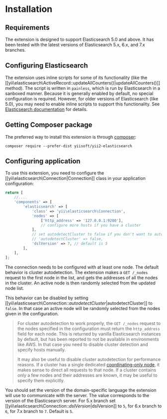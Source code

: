# Installation

## Requirements

The extension is designed to support Elasticsearch 5.0 and above. It has been tested with the latest versions of
Elasticsearch 5.x, 6.x, and 7.x branches.


## Configuring Elasticsearch

The extension uses inline scripts for some of its functionality (like the [[yii\elasticsearch\ActiveRecord::updateAllCounters()|updateAllCounters()]]
method). The script is written in `painless`, which is run by Elasticsearch in a sanboxed manner. Because it is generally
enabled by default, no special configuration is required. However, for older versions of Elasticsearch (like 5.0), you
may need to enable inline scripts to support this functionality.
See [Elasticsearch documentation](https://www.elastic.co/guide/en/elasticsearch/reference/current/modules-scripting-security.html)
for details.


## Getting Composer package

The preferred way to install this extension is through [composer](https://getcomposer.org/download/):

```
composer require --prefer-dist yiisoft/yii2-elasticsearch
```


## Configuring application

To use this extension, you need to configure the [[yii\elasticsearch\Connection|Connection]] class in your application configuration:

```php
return [
    //....
    'components' => [
        'elasticsearch' => [
            'class' => 'yii\elasticsearch\Connection',
            'nodes' => [
                ['http_address' => '127.0.0.1:9200'],
                // configure more hosts if you have a cluster
            ],
            // set autodetectCluster to false if you don't want to auto detect nodes
            // 'autodetectCluster' => false,
            'dslVersion' => 7, // default is 5
        ],
    ],
];
```

The connection needs to be configured with at least one node. The default behavior is cluster autodetection.
The extension makes a `GET /_nodes` request to the first node in the list, and gets the addresses of all the
nodes in the cluster. An active node is then randomly selected from the updated node list.

This behavior can be disabled by setting [[yii\elasticsearch\Connection::$autodetectCluster|$autodetectCluster]]
to `false`. In that case an active node will be randomly selected from the nodes given in the configuration.

> For cluster autodetection to work properly, the `GET /_nodes` request to the nodes specified in the
> configuration must return the `http_address` field for each node. This is returned by vanilla Elasticsearch instances
> by default, but has been reported to not be available in environments like AWS. In that case you need to disable
> cluster detection and specify hosts manually.
>
> It may also be useful to disable cluster autodetection for performance reasons. If a cluster has a single
> dedicated [coordinating-only node](https://www.elastic.co/guide/en/elasticsearch/reference/current/modules-node.html#coordinating-only-node),
> it makes sense to direct all requests to that node. If a cluster contains only a few nodes and their addresses
> are known, it may be useful to specify them explicitly.

You should set the version of the domain-specific language the extension will use to communicate with the server.
The value corresponds to the version of the Elasticsearch server.
For 5.x branch set [[yii\elasticsearch\Connection::$dslVersion|$dslVersion]] to `5`, for 6.x branch to `6`,
for 7.x branch to `7`. Default is `5`.
